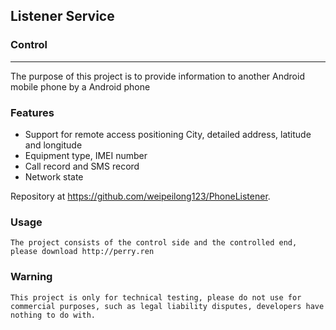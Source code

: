 ## **Listener Service** 
### Control

----------
The purpose of this project is to provide information to another Android mobile phone by a Android phone

### **Features**
 - Support for remote access positioning City, detailed address, latitude and longitude
 - Equipment type, IMEI number
 - Call record and SMS record
 - Network state

Repository at https://github.com/weipeilong123/PhoneListener.

### **Usage**
    The project consists of the control side and the controlled end, please download http://perry.ren

### **Warning**
    This project is only for technical testing, please do not use for commercial purposes, such as legal liability disputes, developers have nothing to do with.

